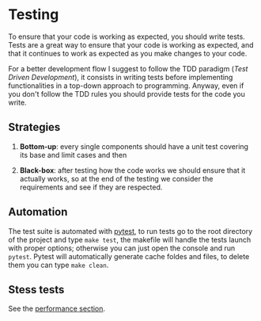 # Testing

To ensure that your code is working as expected, you should write tests. Tests are a great way to ensure that your code is working as expected, and that it continues to work as expected as you make changes to your code.

For a better development flow I suggest to follow the TDD paradigm (_Test Driven Development_), it consists in writing tests before implementing functionalities in a top-down approach to programming. Anyway, even if you don't follow the TDD rules you should provide tests for the code you write.

## Strategies

1. __Bottom-up__: every single components should have a unit test covering its base and limit cases and then 

2. __Black-box__: after testing how the code works we should ensure that it actually works, so at the end of the testing we consider the requirements and see if they are respected.

## Automation

The test suite is automated with [pytest](https://docs.pytest.org), to run tests go to the root directory of the project and type `make test`, the makefile will handle the tests launch with proper options; otherwise you can just open the console and run `pytest`. Pytest will automatically generate cache foldes and files, to delete them you can type `make clean`.

## Stess tests

See the [performance section]().
